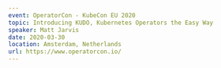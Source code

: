 ```yaml
---
event: OperatorCon - KubeCon EU 2020
topic: Introducing KUDO, Kubernetes Operators the Easy Way
speaker: Matt Jarvis
date: 2020-03-30
location: Amsterdam, Netherlands
url: https://www.operatorcon.io/
---
```


<!-- some more info about the event could go here -->

<!-- more -->
